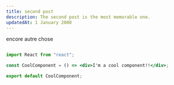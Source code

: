 ```yaml
---
title: second post
description: The second post is the most memorable one.
updatedAt: 1 January 2000
---
```


encore autre chose

```jsx

import React from "react";

const CoolComponent = () => <div>I'm a cool component!!</div>;

export default CoolComponent;
```